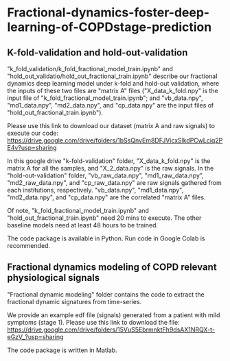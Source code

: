 # Fractional-dynamics-foster-deep-learning-of-COPDstage-prediction
## K-fold-validation and hold-out-validation  

"k_fold_validation/k_fold_fractional_model_train.ipynb" and "hold_out_validatio/hold_out_fractional_train.ipynb" describe our fractional dynamics deep learning model under k-fold and hold-out validation, where the inputs of these two files are "matrix A" files ("X_data_k_fold.npy" is the input file of "k_fold_fractional_model_train.ipynb"; and "vb_data.npy", "md1_data.npy", "md2_data.npy", and "cp_data.npy" are the input files of "hold_out_fractional_train.ipynb"). 

Please use this link to download our dataset (matrix A and raw signals) to execute our code: https://drive.google.com/drive/folders/1bSsQnvEm8DFJVicxSlkdPCwLciq2PE4v?usp=sharing

In this google drive "k-fold-validation" folder, "X_data_k_fold.npy" is the matrix A for all the samples, and "X_2_data.npy" is the raw signals. In the "hold-out-validation" folder, "vb_raw_data.npy", "md1_raw_data.npy", "md2_raw_data.npy", and "cp_raw_data.npy" are raw signals gathered from each institutions, respectively. "vb_data.npy", "md1_data.npy", "md2_data.npy", and "cp_data.npy" are the correlated "matrix A" files. 

Of note, "k_fold_fractional_model_train.ipynb" and "hold_out_fractional_train.ipynb" need 20 mins to execute. The other baseline models need at least 48 hours to be trained. 

The code package is available in Python. Run code in Google Colab is recommended.


## Fractional dynamics modeling of COPD relevant physiological signals
"Fractional dynamic modeling" folder contains the code to extract the fractional dynamic signatures from time-series. 

We provide an example edf file (signals) generated from a patient with mild symptoms (stage 1). Please use this link to download the file: https://drive.google.com/drive/folders/15VuS5EbrmnktFh9dsAX1NRQX-t-eGzV_?usp=sharing

The code package is written in Matlab. 

